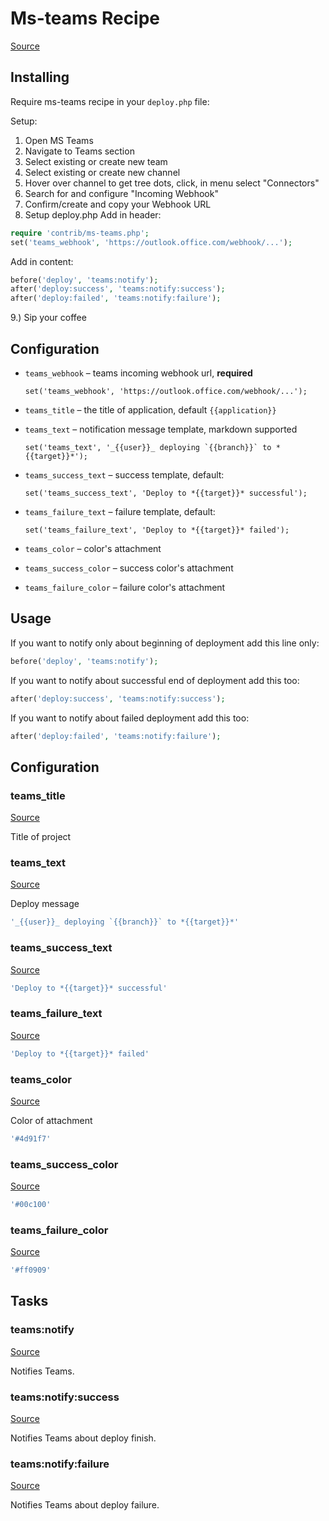 <!-- DO NOT EDIT THIS FILE! -->
<!-- Instead edit contrib/ms-teams.php -->
<!-- Then run bin/docgen -->

# Ms-teams Recipe

[Source](/contrib/ms-teams.php)



## Installing

Require ms-teams recipe in your `deploy.php` file:

Setup:
1. Open MS Teams
2. Navigate to Teams section
3. Select existing or create new team
4. Select existing or create new channel
5. Hover over channel to get tree dots, click, in menu select "Connectors"
6. Search for and configure "Incoming Webhook"
7. Confirm/create and copy your Webhook URL
8. Setup deploy.php
    Add in header:
```php
require 'contrib/ms-teams.php';
set('teams_webhook', 'https://outlook.office.com/webhook/...');
```
Add in content:
```php
before('deploy', 'teams:notify');
after('deploy:success', 'teams:notify:success');
after('deploy:failed', 'teams:notify:failure');
```
9.) Sip your coffee

## Configuration

- `teams_webhook` – teams incoming webhook url, **required**
  ```
  set('teams_webhook', 'https://outlook.office.com/webhook/...');
  ```
- `teams_title` – the title of application, default `{{application}}`
- `teams_text` – notification message template, markdown supported
  ```
  set('teams_text', '_{{user}}_ deploying `{{branch}}` to *{{target}}*');
  ```
- `teams_success_text` – success template, default:
  ```
  set('teams_success_text', 'Deploy to *{{target}}* successful');
  ```
- `teams_failure_text` – failure template, default:
  ```
  set('teams_failure_text', 'Deploy to *{{target}}* failed');
  ```

- `teams_color` – color's attachment
- `teams_success_color` – success color's attachment
- `teams_failure_color` – failure color's attachment

## Usage

If you want to notify only about beginning of deployment add this line only:

```php
before('deploy', 'teams:notify');
```

If you want to notify about successful end of deployment add this too:

```php
after('deploy:success', 'teams:notify:success');
```

If you want to notify about failed deployment add this too:

```php
after('deploy:failed', 'teams:notify:failure');
```


## Configuration
### teams_title
[Source](https://github.com/deployphp/deployer/blob/master/contrib/ms-teams.php#L78)

Title of project



### teams_text
[Source](https://github.com/deployphp/deployer/blob/master/contrib/ms-teams.php#L83)

Deploy message

```php title="Default value"
'_{{user}}_ deploying `{{branch}}` to *{{target}}*'
```


### teams_success_text
[Source](https://github.com/deployphp/deployer/blob/master/contrib/ms-teams.php#L84)



```php title="Default value"
'Deploy to *{{target}}* successful'
```


### teams_failure_text
[Source](https://github.com/deployphp/deployer/blob/master/contrib/ms-teams.php#L85)



```php title="Default value"
'Deploy to *{{target}}* failed'
```


### teams_color
[Source](https://github.com/deployphp/deployer/blob/master/contrib/ms-teams.php#L88)

Color of attachment

```php title="Default value"
'#4d91f7'
```


### teams_success_color
[Source](https://github.com/deployphp/deployer/blob/master/contrib/ms-teams.php#L89)



```php title="Default value"
'#00c100'
```


### teams_failure_color
[Source](https://github.com/deployphp/deployer/blob/master/contrib/ms-teams.php#L90)



```php title="Default value"
'#ff0909'
```



## Tasks

### teams:notify
[Source](https://github.com/deployphp/deployer/blob/master/contrib/ms-teams.php#L93)

Notifies Teams.




### teams:notify:success
[Source](https://github.com/deployphp/deployer/blob/master/contrib/ms-teams.php#L107)

Notifies Teams about deploy finish.




### teams:notify:failure
[Source](https://github.com/deployphp/deployer/blob/master/contrib/ms-teams.php#L121)

Notifies Teams about deploy failure.




